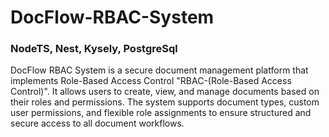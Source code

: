 # DocFlow-RBAC-System
### NodeTS, Nest, Kysely, PostgreSql

DocFlow RBAC System is a secure document management platform that implements Role-Based Access Control "RBAC-(Role-Based Access Control)". It allows users to create, view, and manage documents based on their roles and permissions. The system supports document types, custom user permissions, and flexible role assignments to ensure structured and secure access to all document workflows.
